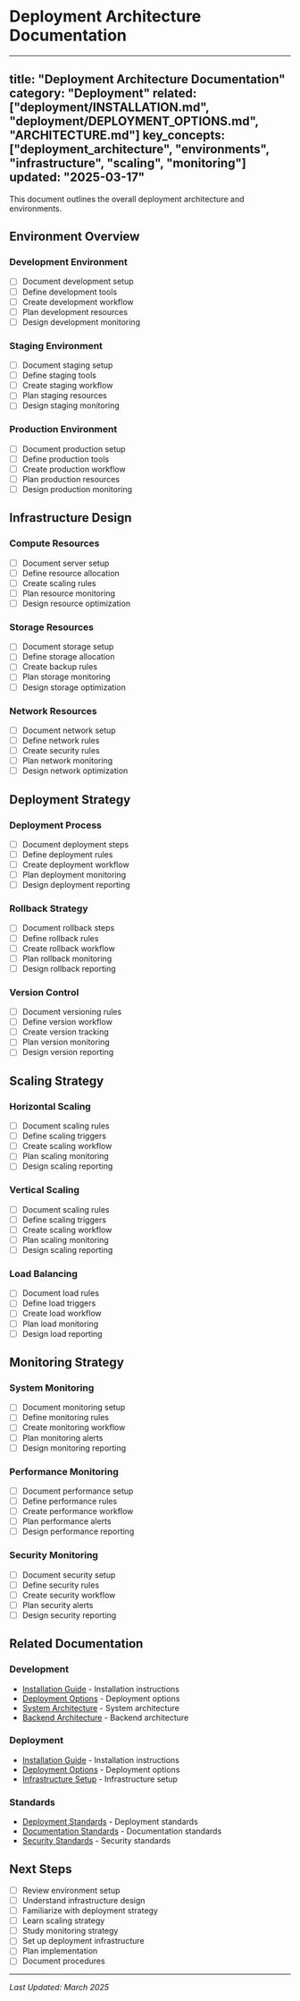 # Deployment Architecture Documentation

---
title: "Deployment Architecture Documentation"
category: "Deployment"
related: ["deployment/INSTALLATION.md", "deployment/DEPLOYMENT_OPTIONS.md", "ARCHITECTURE.md"]
key_concepts: ["deployment_architecture", "environments", "infrastructure", "scaling", "monitoring"]
updated: "2025-03-17"
---

This document outlines the overall deployment architecture and environments.

## Environment Overview

### Development Environment
- [ ] Document development setup
- [ ] Define development tools
- [ ] Create development workflow
- [ ] Plan development resources
- [ ] Design development monitoring

### Staging Environment
- [ ] Document staging setup
- [ ] Define staging tools
- [ ] Create staging workflow
- [ ] Plan staging resources
- [ ] Design staging monitoring

### Production Environment
- [ ] Document production setup
- [ ] Define production tools
- [ ] Create production workflow
- [ ] Plan production resources
- [ ] Design production monitoring

## Infrastructure Design

### Compute Resources
- [ ] Document server setup
- [ ] Define resource allocation
- [ ] Create scaling rules
- [ ] Plan resource monitoring
- [ ] Design resource optimization

### Storage Resources
- [ ] Document storage setup
- [ ] Define storage allocation
- [ ] Create backup rules
- [ ] Plan storage monitoring
- [ ] Design storage optimization

### Network Resources
- [ ] Document network setup
- [ ] Define network rules
- [ ] Create security rules
- [ ] Plan network monitoring
- [ ] Design network optimization

## Deployment Strategy

### Deployment Process
- [ ] Document deployment steps
- [ ] Define deployment rules
- [ ] Create deployment workflow
- [ ] Plan deployment monitoring
- [ ] Design deployment reporting

### Rollback Strategy
- [ ] Document rollback steps
- [ ] Define rollback rules
- [ ] Create rollback workflow
- [ ] Plan rollback monitoring
- [ ] Design rollback reporting

### Version Control
- [ ] Document versioning rules
- [ ] Define version workflow
- [ ] Create version tracking
- [ ] Plan version monitoring
- [ ] Design version reporting

## Scaling Strategy

### Horizontal Scaling
- [ ] Document scaling rules
- [ ] Define scaling triggers
- [ ] Create scaling workflow
- [ ] Plan scaling monitoring
- [ ] Design scaling reporting

### Vertical Scaling
- [ ] Document scaling rules
- [ ] Define scaling triggers
- [ ] Create scaling workflow
- [ ] Plan scaling monitoring
- [ ] Design scaling reporting

### Load Balancing
- [ ] Document load rules
- [ ] Define load triggers
- [ ] Create load workflow
- [ ] Plan load monitoring
- [ ] Design load reporting

## Monitoring Strategy

### System Monitoring
- [ ] Document monitoring setup
- [ ] Define monitoring rules
- [ ] Create monitoring workflow
- [ ] Plan monitoring alerts
- [ ] Design monitoring reporting

### Performance Monitoring
- [ ] Document performance setup
- [ ] Define performance rules
- [ ] Create performance workflow
- [ ] Plan performance alerts
- [ ] Design performance reporting

### Security Monitoring
- [ ] Document security setup
- [ ] Define security rules
- [ ] Create security workflow
- [ ] Plan security alerts
- [ ] Design security reporting

## Related Documentation

### Development
- [Installation Guide](INSTALLATION.md) - Installation instructions
- [Deployment Options](DEPLOYMENT_OPTIONS.md) - Deployment options
- [System Architecture](../../ARCHITECTURE.md) - System architecture
- [Backend Architecture](../../backend/ARCHITECTURE.md) - Backend architecture

### Deployment
- [Installation Guide](INSTALLATION.md) - Installation instructions
- [Deployment Options](DEPLOYMENT_OPTIONS.md) - Deployment options
- [Infrastructure Setup](INFRASTRUCTURE.md) - Infrastructure setup

### Standards
- [Deployment Standards](../../standards/DEPLOYMENT_STANDARDS.md) - Deployment standards
- [Documentation Standards](../../standards/DOCUMENTATION.md) - Documentation standards
- [Security Standards](../../standards/SECURITY_STANDARDS.md) - Security standards

## Next Steps

- [ ] Review environment setup
- [ ] Understand infrastructure design
- [ ] Familiarize with deployment strategy
- [ ] Learn scaling strategy
- [ ] Study monitoring strategy
- [ ] Set up deployment infrastructure
- [ ] Plan implementation
- [ ] Document procedures

---

*Last Updated: March 2025* 